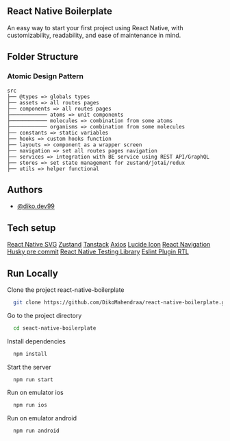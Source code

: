 ## React Native Boilerplate

An easy way to start your first project using React Native, with customizability, readability, and ease of maintenance in mind.

## Folder Structure

### **Atomic Design Pattern**

```
src
├── @types => globals types
├── assets => all routes pages
├── components => all routes pages
├──────────── atoms => unit components
├──────────── molecules => combination from some atoms
├──────────── organisms => combination from some molecules
├── constants => static variables
├── hooks => custom hooks function
├── layouts => component as a wrapper screen
├── navigation => set all routes pages navigation
├── services => integration with BE service using REST API/GraphQL
├── stores => set state management for zustand/jotai/redux
├── utils => helper functional
```

## Authors

- [@diko.dev99](https://www.github.com/dikomahendraa)

## Tech setup

[React Native SVG](https://www.npmjs.com/package/react-native-svg)
[Zustand](https://github.com/pmndrs/zustand/tree/main/docs)
[Tanstack](https://tanstack.com/query/v5/docs/framework/react/installation)
[Axios](https://github.com/axios/axios)
[Lucide Icon](https://lucide.dev/guide/packages/lucide-react-native)
[React Navigation](https://reactnavigation.org/docs/getting-started)
[Husky pre commit](https://typicode.github.io/husky/get-started.html)
[React Native Testing Library](https://callstack.github.io/react-native-testing-library/docs/start/quick-start)
[Eslint Plugin RTL](https://github.com/testing-library/eslint-plugin-testing-library)

## Run Locally

Clone the project react-native-boilerplate

```bash
  git clone https://github.com/DikoMahendraa/react-native-boilerplate.git
```

Go to the project directory

```bash
  cd seact-native-boilerplate
```

Install dependencies

```bash
  npm install
```

Start the server

```bash
  npm run start
```

Run on emulator ios

```bash
  npm run ios
```

Run on emulator android

```bash
  npm run android
```

